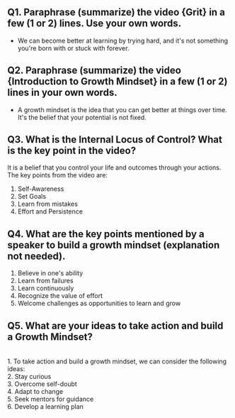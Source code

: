 ## Q1. Paraphrase (summarize) the video {Grit} in a few (1 or 2) lines. Use your own words.
* We can become better at learning by trying hard, and it's not something you're born with or stuck with forever.

## Q2. Paraphrase (summarize) the video {Introduction to Growth Mindset} in a few (1 or 2) lines in your own words.
* A growth mindset is the idea that you can get better at things over time. It's the belief that your potential is not fixed.

## Q3. What is the Internal Locus of Control? What is the key point in the video?
It is a belief that you control your life and outcomes through your actions.<br>
The key points from the video are:<br>
1. Self-Awareness<br>
2. Set Goals<br>
3. Learn from mistakes<br>
4. Effort and Persistence<br>

## Q4. What are the key points mentioned by a speaker to build a growth mindset (explanation not needed).<br>
1. Believe in one's ability<br>
2. Learn from failures<br>
3. Learn continuously<br>
4. Recognize the value of effort<br>
5. Welcome challenges as opportunities to learn and grow<br>

## Q5. What are your ideas to take action and build a Growth Mindset?
<br>
1. To take action and build a growth mindset, we can consider the following ideas:<br>
2. Stay curious<br>
3. Overcome self-doubt<br>
4. Adapt to change<br>
5. Seek mentors for guidance<br>
6. Develop a learning plan
